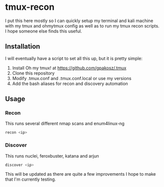 # tmux-recon

I put this here mostly so I can quickly setup my terminal and kali machine with my tmux and ohmytmux config as well as to run my tmux recon scripts.  I hope someone else finds this useful.

## Installation

I will eventually have a script to set all this up, but it is pretty simple:

1. Install Oh my tmux! at https://github.com/gpakosz/.tmux
2. Clone this repository
3. Modify .tmux.conf and .tmux.conf.local or use my versions
4. Add the bash aliases for recon and discovery automation

## Usage

### Recon

This runs several different nmap scans and enum4linux-ng

```bash
recon <ip>
```

### Discover

This runs nuclei, feroxbuster, katana and arjun

```bash
discover <ip>
```

This will be updated as there are quite a few improvements I hope to make that I'm currently testing.
